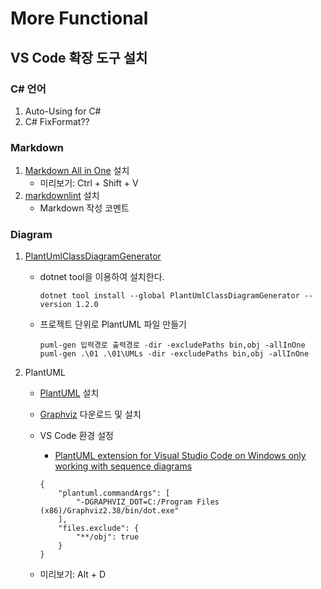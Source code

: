# More Functional

## VS Code 확장 도구 설치

### C# 언어

1. Auto-Using for C#
1. C# FixFormat??

### Markdown

1. [Markdown All in One](https://marketplace.visualstudio.com/items?itemName=yzhang.markdown-all-in-one) 설치
   - 미리보기: Ctrl + Shift + V
1. [markdownlint](https://marketplace.visualstudio.com/items?itemName=DavidAnson.vscode-markdownlint) 설치
   - Markdown 작성 코멘트

### Diagram

1. [PlantUmlClassDiagramGenerator](https://github.com/pierre3/PlantUmlClassDiagramGenerator)
   - dotnet tool을 이용하여 설치한다.

     ```shell
     dotnet tool install --global PlantUmlClassDiagramGenerator --version 1.2.0
     ```

   - 프로젝트 단위로 PlantUML 파일 만들기
   
     ```shell
     puml-gen 입력경로 출력경로 -dir -excludePaths bin,obj -allInOne
     puml-gen .\01 .\01\UMLs -dir -excludePaths bin,obj -allInOne
     ```

2. PlantUML
   - [PlantUML](https://github.com/qjebbs/vscode-plantuml) 설치
   - [Graphviz](https://graphviz.gitlab.io/_pages/Download/Download_windows.html) 다운로드 및 설치
   - VS Code 환경 설정
     - [PlantUML extension for Visual Studio Code on Windows only working with sequence diagrams](https://stackoverflow.com/questions/53856294/plantuml-extension-for-visual-studio-code-on-windows-only-working-with-sequence)

     ```config
     {
         "plantuml.commandArgs": [
             "-DGRAPHVIZ_DOT=C:/Program Files (x86)/Graphviz2.38/bin/dot.exe"
         ],
         "files.exclude": {
             "**/obj": true
         }
     }  
     ```

   - 미리보기: Alt + D
